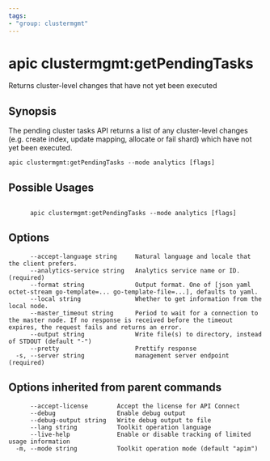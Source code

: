 ```yaml
---
tags:
- "group: clustermgmt"
---
```

# apic clustermgmt:getPendingTasks

Returns cluster-level changes that have not yet been executed

## Synopsis

The pending cluster tasks API returns a list of any cluster-level changes (e.g. create index, update mapping, allocate or fail shard) which have not yet been executed.

```
apic clustermgmt:getPendingTasks --mode analytics [flags]
```

## Possible Usages

```

      apic clustermgmt:getPendingTasks --mode analytics [flags]

```

## Options

```
      --accept-language string     Natural language and locale that the client prefers.
      --analytics-service string   Analytics service name or ID. (required)
      --format string              Output format. One of [json yaml octet-stream go-template=... go-template-file=...], defaults to yaml.
      --local string               Whether to get information from the local node.
      --master_timeout string      Period to wait for a connection to the master node. If no response is received before the timeout expires, the request fails and returns an error.
      --output string              Write file(s) to directory, instead of STDOUT (default "-")
      --pretty                     Prettify response
  -s, --server string              management server endpoint (required)
```

## Options inherited from parent commands

```
      --accept-license        Accept the license for API Connect
      --debug                 Enable debug output
      --debug-output string   Write debug output to file
      --lang string           Toolkit operation language
      --live-help             Enable or disable tracking of limited usage information
  -m, --mode string           Toolkit operation mode (default "apim")
```
